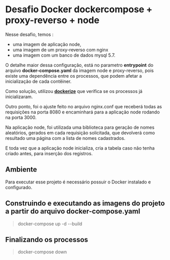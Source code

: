 # Desafio Docker dockercompose + proxy-reverso + node

Nesse desafio, temos :
- uma imagem de aplicação node, 
- uma imagem de um proxy-reverso com nginx 
- uma imagem com um banco de dados mysql 5.7.

O detalhe maior dessa configuração, está no parametro **entrypoint** do arquivo **docker-compose.yaml** da imagem node e proxy-reverso, pois existe uma dependência entre os processos, que podem afetar a inicialização de cada contêiner.

Como solução, utilizou **[dockerize](https://github.com/jwilder/dockerize)** que verifica se os processos já inicializaram.

Outro ponto, foi o ajuste feito no arquivo nginx.conf que receberá todas as requisições na porta 8080 e encaminhará para a aplicação node rodando na porta 3000.

Na aplicação node, foi utilizada uma biblioteca para geração de nomes aleatórios, gerados em cada requisição solicitada, que devolverá como resultado uma página com a lista de nomes cadastrados.

E toda vez que a aplicação node inicializa, cria a tabela caso não tenha criado antes, para inserção dos registros.

## Ambiente
Para executar esse projeto é necessário possuir o Docker instalado e configurado.

## Construindo e executando as imagens do projeto a partir do arquivo docker-compose.yaml
> docker-compose up -d --build

## Finalizando os processos
> docker-compose down